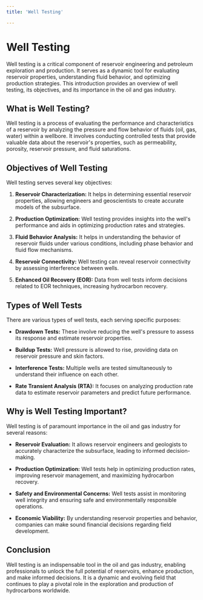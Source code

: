 ```yaml
---
title: 'Well Testing'

---
```


# Well Testing

Well testing is a critical component of reservoir engineering and petroleum exploration and production. It serves as a dynamic tool for evaluating reservoir properties, understanding fluid behavior, and optimizing production strategies. This introduction provides an overview of well testing, its objectives, and its importance in the oil and gas industry.

## What is Well Testing?

Well testing is a process of evaluating the performance and characteristics of a reservoir by analyzing the pressure and flow behavior of fluids (oil, gas, water) within a wellbore. It involves conducting controlled tests that provide valuable data about the reservoir's properties, such as permeability, porosity, reservoir pressure, and fluid saturations.

## Objectives of Well Testing

Well testing serves several key objectives:

1. **Reservoir Characterization:** It helps in determining essential reservoir properties, allowing engineers and geoscientists to create accurate models of the subsurface.

2. **Production Optimization:** Well testing provides insights into the well's performance and aids in optimizing production rates and strategies.

3. **Fluid Behavior Analysis:** It helps in understanding the behavior of reservoir fluids under various conditions, including phase behavior and fluid flow mechanisms.

4. **Reservoir Connectivity:** Well testing can reveal reservoir connectivity by assessing interference between wells.

5. **Enhanced Oil Recovery (EOR):** Data from well tests inform decisions related to EOR techniques, increasing hydrocarbon recovery.

## Types of Well Tests

There are various types of well tests, each serving specific purposes:

- **Drawdown Tests:** These involve reducing the well's pressure to assess its response and estimate reservoir properties.

- **Buildup Tests:** Well pressure is allowed to rise, providing data on reservoir pressure and skin factors.

- **Interference Tests:** Multiple wells are tested simultaneously to understand their influence on each other.

- **Rate Transient Analysis (RTA):** It focuses on analyzing production rate data to estimate reservoir parameters and predict future performance.

## Why is Well Testing Important?

Well testing is of paramount importance in the oil and gas industry for several reasons:

- **Reservoir Evaluation:** It allows reservoir engineers and geologists to accurately characterize the subsurface, leading to informed decision-making.

- **Production Optimization:** Well tests help in optimizing production rates, improving reservoir management, and maximizing hydrocarbon recovery.

- **Safety and Environmental Concerns:** Well tests assist in monitoring well integrity and ensuring safe and environmentally responsible operations.

- **Economic Viability:** By understanding reservoir properties and behavior, companies can make sound financial decisions regarding field development.

## Conclusion

Well testing is an indispensable tool in the oil and gas industry, enabling professionals to unlock the full potential of reservoirs, enhance production, and make informed decisions. It is a dynamic and evolving field that continues to play a pivotal role in the exploration and production of hydrocarbons worldwide.
